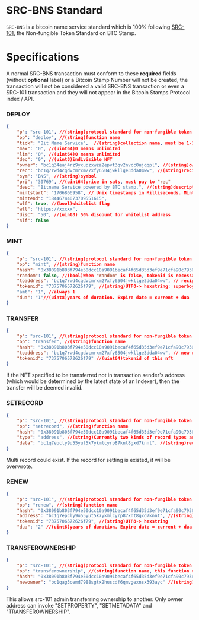 # SRC-BNS Standard

`SRC-BNS` is a bitcoin name service standard which is 100% following [SRC-101](./src101/src101.md), the Non-fungible Token Standard on BTC Stamp.

# Specifications
A normal SRC-BNS transaction must conform to these **required** fields (without **optional** label) or a Bitcoin Stamp Number will not be created, the transaction will not be considered a valid SRC-BNS transaction or even a SRC-101 transaction and they will not appear in the Bitcoin Stamps Protocol index / API. 

### DEPLOY
```JSON
{
    "p": "src-101", //(string)protocol standard for non-fungible token
    "op": "deploy", //(string)function name
    "tick": "Bit Name Service",  //(string)collection name, must be 1-32 characters, can have blank
    "max": "0", //(uint64)0 means unlimited
    "lim": "0", //(uint64)0 means unlimited
    "dec": "0", //(uint8)indivisible NFT
    "owner": "bc1q34eaj4rz9yxupzxwza2epvt3qv2nvcc0ujqqpl", //(string)owner address
    "rec": "bc1q7rwd4cgdvcmrxm27xfy6504jwkllge3dda04ww", //(string)recipient address to receive mint fees
    "sym": "BNS", //(string)symbol
    "pri": "30769", //(uint64)price in sats, must pay to "rec"
    "desc": "Bitname Service powered by BTC stamp.", //(string)description for the collection.[optional, default=""]
    "mintstart": "1706866958", // Unix timestamps in Milliseconds. Mint is available from this time.
    "mintend": "18446744073709551615", 
    "wlf": true, //(bool)whitelist flag
    "wll": "https://xxxxx", 
    "disc": "50", //(uint8) 50% discount for whitelist address
    "slf": false
}
```

### MINT
```JSON
{
    "p": "src-101", //(string)protocol standard for non-fungible token
    "op": "mint", //(string)function name
    "hash": "0x38091b803f794e50dcc10a9091becaf4f65d35d3ef9e71cfa90c7936af50757e", //(hash256)txid of bns deploy transaction
    "random": false, //(bool)When "random" is false, tokenid is necessary, "amt" is always 1. When "random" is true, "amt" is necessary, tokenid is "";
    "toaddress": "bc1q7rwd4cgdvcmrxm27xfy6504jwkllge3dda04ww", // recipient address of this mint, can be different from the address in vout[0];
    "tokenid": "7375706572626f79", //(string)UTF8-> hexstring: superboy->7375706572626f79. It only works when "random" is false [optional, default= "", means random]
    "amt": "1", //always 1
    "dua": "1"//(uint8)years of duration. Expire date = current + dua
}
```

### TRANSFER
```JSON
{
    "p": "src-101", //(string)protocol standard for non-fungible token
    "op": "transfer", //(string)function name
    "hash": "0x38091b803f794e50dcc10a9091becaf4f65d35d3ef9e71cfa90c7936af50757e", //(hash256)txid of the deploy transaction
    "toaddress": "bc1q7rwd4cgdvcmrxm27xfy6504jwkllge3dda04ww", // new owner address of this token, can be different from the address in vout[0]
    "tokenid": "7375706572626f79" //(uint64)tokenid of this nft
}
```

If the NFT specified to be transferred not in transaction sender's address (which would be determined by the latest state of an Indexer), then the transfer  will be deemed invalid.

### SETRECORD
```JSON
{
    "p": "src-101", //(string)protocol standard for non-fungible token
    "op": "setrecord", //(string)function name
    "hash": "0x38091b803f794e50dcc10a9091becaf4f65d35d3ef9e71cfa90c7936af50757e", //(hash256)txid of the deploy transaction
    "type": "address", //(string)Currently two kinds of record types are supported, txt and address
    "data": "bc1q7epcly9u55yut5k7ykmlcyrp87knt8gxd7knnt", //(string)record data
}
```
Multi record could exist. If the record for setting is existed, it will be overwrote.

### RENEW
```JSON
{
    "p": "src-101", //(string)protocol standard for non-fungible token
    "op": "renew", //(string)function name
    "hash": "0x38091b803f794e50dcc10a9091becaf4f65d35d3ef9e71cfa90c7936af50757e", //(hash256)txid of the deploy transaction
    "address": "bc1q7epcly9u55yut5k7ykmlcyrp87knt8gxd7knnt", //(string)owner address
    "tokenid": "7375706572626f79", //(string)UTF8-> hexstring
    "dua": "2" //(uint8)years of duration. Expire date = current + dua
}
```

### TRANSFEROWNERSHIP
```JSON
{
    "p": "src-101", //(string)protocol standard for non-fungible token
    "op": "transferownership", //(string)function name, this function only works when "slf" of "deploy" is true
    "hash": "0x38091b803f794e50dcc10a9091becaf4f65d35d3ef9e71cfa90c7936af50757e", //(hash256)txid of the deploy transaction
    "newowner": "bc1qag3cemd7988sgtx2huscdf6qmvgexnsx393ayc" //(string)new owner address.Support any existed type of bitcoin addresses
}
```
This allows src-101 admin transferring ownership to another. Only owner address can invoke "SETPROPERTY", "SETMETADATA" and "TRANSFEROWNERSHIP".

